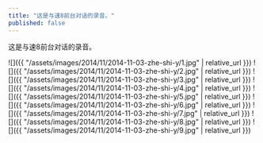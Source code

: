 ```yaml
---
title: "这是与速8前台对话的录音。"
published: false
---
```

这是与速8前台对话的录音。



![]({{ "/assets/images/2014/11/2014-11-03-zhe-shi-y/1.jpg" | relative_url }})
![]({{ "/assets/images/2014/11/2014-11-03-zhe-shi-y/2.jpg" | relative_url }})
![]({{ "/assets/images/2014/11/2014-11-03-zhe-shi-y/3.jpg" | relative_url }})
![]({{ "/assets/images/2014/11/2014-11-03-zhe-shi-y/4.jpg" | relative_url }})
![]({{ "/assets/images/2014/11/2014-11-03-zhe-shi-y/5.jpg" | relative_url }})
![]({{ "/assets/images/2014/11/2014-11-03-zhe-shi-y/6.jpg" | relative_url }})
![]({{ "/assets/images/2014/11/2014-11-03-zhe-shi-y/7.jpg" | relative_url }})
![]({{ "/assets/images/2014/11/2014-11-03-zhe-shi-y/8.jpg" | relative_url }})
![]({{ "/assets/images/2014/11/2014-11-03-zhe-shi-y/9.jpg" | relative_url }})
